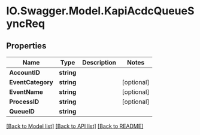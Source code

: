# IO.Swagger.Model.KapiAcdcQueueSyncReq
## Properties

Name | Type | Description | Notes
------------ | ------------- | ------------- | -------------
**AccountID** | **string** |  | 
**EventCategory** | **string** |  | [optional] 
**EventName** | **string** |  | [optional] 
**ProcessID** | **string** |  | [optional] 
**QueueID** | **string** |  | 

[[Back to Model list]](../README.md#documentation-for-models) [[Back to API list]](../README.md#documentation-for-api-endpoints) [[Back to README]](../README.md)

